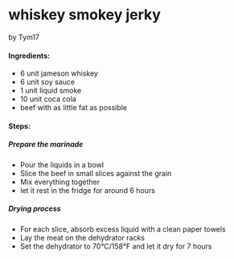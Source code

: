 # whiskey smokey jerky
by Tym17

#### Ingredients:
- 6 unit jameson whiskey
- 6 unit soy sauce
- 1 unit liquid smoke
- 10 unit coca cola
- beef with as little fat as possible

#### Steps:
##### Prepare the marinade
- Pour the liquids in a bowl
- Slice the beef in small slices against the grain
- Mix everything together
- let it rest in the fridge for around 6 hours

##### Drying process
- For each slice, absorb excess liquid with a clean paper towels
- Lay the meat on the dehydrator racks
- Set the dehydrator to 70°C/158°F and let it dry for 7 hours